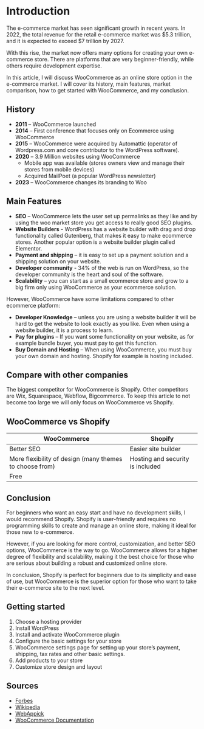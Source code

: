 # Introduction 

The e-commerce market has seen significant growth in recent years. In 2022, the total revenue for the retail e-commerce market was $5.3 trillion, and it is expected to exceed $7 trillion by 2027.

With this rise, the market now offers many options for creating your own e-commerce store. There are platforms that are very beginner-friendly, while others require development expertise.

In this article, I will discuss WooCommerce as an online store option in the e-commerce market. I will cover its history, main features, market comparison, how to get started with WooCommerce, and my conclusion.

## History 

- **2011** – WooCommerce launched
- **2014** – First conference that focuses only on Ecommerce using WooCommerce
- **2015** – WooCommerce were acquired by Automattic (operator of Wordpress.com and core contributor to the WordPress software).
- **2020** – 3.9 Million websites using WooCommerce
  - Mobile app was available (stores owners view and manage their stores from mobile devices)
  - Acquired MailPoet (a popular WordPress newsletter)
- **2023** – WooCommerce changes its branding to Woo

## Main Features 

- **SEO** – WooCommerce lets the user set up permalinks as they like and by using the woo market store you get access to really good SEO plugins.
- **Website Builders** - WordPress has a website builder with drag and drop functionality called Gutenberg, that makes it easy to make ecommerce stores. Another popular option is a website builder plugin called Elementor.
- **Payment and shipping** – it is easy to set up a payment solution and a shipping solution on your website.
- **Developer community** - 34% of the web is run on WordPress, so the developer community is the heart and soul of the software.
- **Scalability** – you can start as a small ecommerce store and grow to a big firm only using WooCommerce as your ecommerce solution.

However, WooCommerce have some limitations compared to other ecommerce platform:

- **Developer Knowledge** – unless you are using a website builder it will be hard to get the website to look exactly as you like. Even when using a website builder, it is a process to learn.
- **Pay for plugins** – If you want some functionality on your website, as for example bundle buyer, you must pay to get this function.
- **Buy Domain and Hosting** – When using WooCommerce, you must buy your own domain and hosting. Shopify for example is hosting included.

## Compare with other companies 

The biggest competitor for WooCommerce is Shopify. Other competitors are Wix, Squarespace, Webflow, Bigcommerce. To keep this article to not become too large we will only focus on WooCommerce vs Shopify.

## WooCommerce vs Shopify 

| WooCommerce | Shopify |
|-------------|---------|
| Better SEO | Easier site builder |
| More flexibility of design (many themes to choose from) | Hosting and security is included |
| Free | |

## Conclusion 

For beginners who want an easy start and have no development skills, I would recommend Shopify. Shopify is user-friendly and requires no programming skills to create and manage an online store, making it ideal for those new to e-commerce.

However, if you are looking for more control, customization, and better SEO options, WooCommerce is the way to go. WooCommerce allows for a higher degree of flexibility and scalability, making it the best choice for those who are serious about building a robust and customized online store.

In conclusion, Shopify is perfect for beginners due to its simplicity and ease of use, but WooCommerce is the superior option for those who want to take their e-commerce site to the next level.

## Getting started 

1. Choose a hosting provider
2. Install WordPress
3. Install and activate WooCommerce plugin
4. Configure the basic settings for your store
5. WooCommerce settings page for setting up your store’s payment, shipping, tax rates and other basic settings.
6. Add products to your store
7. Customize store design and layout

## Sources

- [Forbes](https://www.forbes.com/advisor/business/ecommerce-statistics/)
- [Wikipedia](https://en.wikipedia.org/wiki/WooCommerce)
- [WebAppick](https://webappick.com/woocommerce-features-guide/)
- [WooCommerce Documentation](https://woocommerce.com/document/start-with-woocommerce-in-5-steps/)

